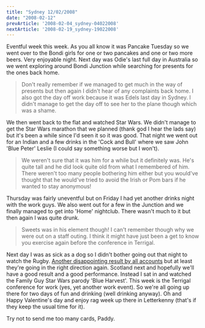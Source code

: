 ```yaml
---
title: "Sydney 12/02/2008"
date: "2008-02-12"
prevArticle: '2008-02-04_sydney-04022008'
nextArticle: '2008-02-19_sydney-19022008'
---
```

Eventful week this week. As you all know it was Pancake Tuesday so we went over to the Bondi girls for one or two pancakes and one or two more beers. Very enjoyable night. Next day was Odie's last full day in Australia so we went exploring around Bondi Junction while searching for presents for the ones back home.
> Don't really remember if we managed to get much in the way of presents but then again I didn't hear of any complaints back home. I also got the day off work because it was Edels last day in Sydney. I didn't manage to get the day off to see her to the plane though which was a shame.

We then went back to the flat and watched Star Wars. We didn't manage to get the Star Wars marathon that we planned (thank god I hear the lads say) but it's been a while since I'd seen it so it was good. That night we went out for an Indian and a few drinks in the 'Cock and Bull' where we saw John 'Blue Peter' Leslie (I could say something worse but I won't).
> We weren't sure that it was him for a while but it definitely was. He's quite tall and he did look quite old from what I remembered of him. There weren't too many people bothering him either but you would've thought that he would've tried to avoid the Irish or Pom bars if he wanted to stay anonymous!

Thursday was fairly uneventful but on Friday I had yet another drinks night with the work guys. We also went out for a few in the Junction and we finally managed to get into 'Home' nightclub. There wasn't much to it but then again I was quite drunk.
> Sweets was in his element though! I can't remember though why we were out on a staff outing. I think it might have just been a get to know you exercise again before the conference in Terrigal.

Next day I was as sick as a dog so I didn't bother going out that night to watch the Rugby. [Another disappointing result by all accounts](http://www.rte.ie/sport/rugby/sixnations/2008/0209/ireland_france.html) but at least they're going in the right direction again. Scotland next and hopefully we'll have a good result and a good performance. Instead I sat in and watched the Family Guy Star Wars parody 'Blue Harvest'. This week is the Terrigal conference for work (yes, yet another work event). So we're all going up there for two days of fun and drinking (well drinking anyway). Oh and Happy Valentine's day and enjoy rag week up there in Letterkenny (that's if they keep the usual time for it).

Try not to send me too many cards,
Paddy.